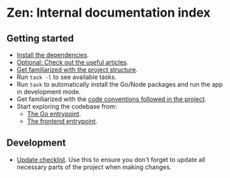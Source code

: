 # Zen: Internal documentation index
## Getting started
- [Install the dependencies](requirements.md).
- [Optional: Check out the useful articles](useful-articles.md).
- [Get familiarized with the project structure](project-structure.md).
- Run `task -l` to see available tasks.
- Run `task` to automatically install the Go/Node packages and run the app in development mode.
- Get familiarized with the [code conventions followed in the project](code-conventions.md).
- Start exploring the codebase from:
  - [The Go entrypoint](/main.go).
  - [The frontend entrypoint](/frontend/src/main.tsx).

## Development
- [Update checklist](update-checklist.md). Use this to ensure you don't forget to update all necessary parts of the project when making changes.
